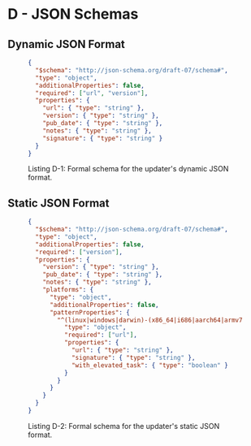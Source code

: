 # D - JSON Schemas

## Dynamic JSON Format

<figure>

```json
{
  "$schema": "http://json-schema.org/draft-07/schema#",
  "type": "object",
  "additionalProperties": false,
  "required": ["url", "version"],
  "properties": {
    "url": { "type": "string" },
    "version": { "type": "string" },
    "pub_date": { "type": "string" },
    "notes": { "type": "string" },
    "signature": { "type": "string" }
  }
}
```

<figcaption>Listing D-1: Formal schema for the updater's dynamic JSON format.</figcaption>
</figure>

## Static JSON Format

<figure>

```json
{
  "$schema": "http://json-schema.org/draft-07/schema#",
  "type": "object",
  "additionalProperties": false,
  "required": ["version"],
  "properties": {
    "version": { "type": "string" },
    "pub_date": { "type": "string" },
    "notes": { "type": "string" },
    "platforms": {
      "type": "object",
      "additionalProperties": false,
      "patternProperties": {
        "^(linux|windows|darwin)-(x86_64|i686|aarch64|armv7)$": {
          "type": "object",
          "required": ["url"],
          "properties": {
            "url": { "type": "string" },
            "signature": { "type": "string" },
            "with_elevated_task": { "type": "boolean" }
          }
        }
      }
    }
  }
}
```

<figcaption>Listing D-2: Formal schema for the updater's static JSON format.</figcaption>
</figure>
